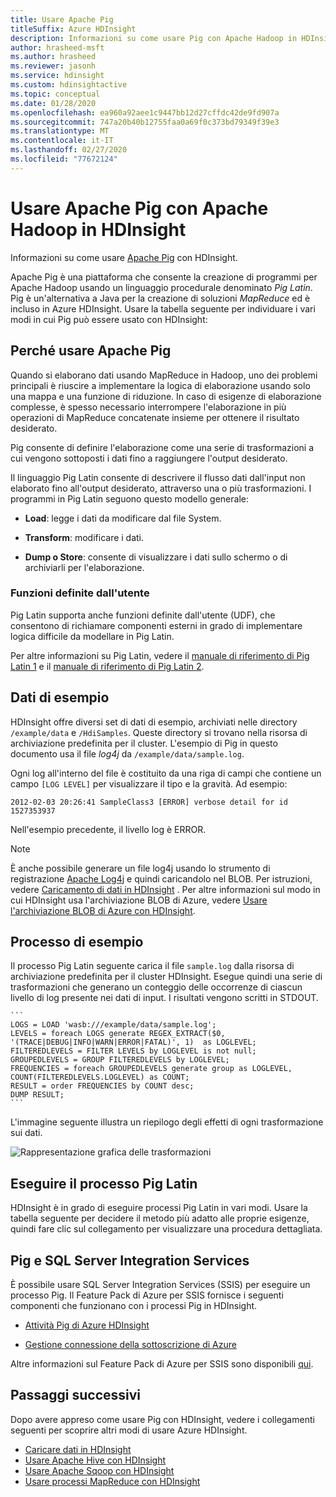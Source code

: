 ```yaml
---
title: Usare Apache Pig
titleSuffix: Azure HDInsight
description: Informazioni su come usare Pig con Apache Hadoop in HDInsight.
author: hrasheed-msft
ms.author: hrasheed
ms.reviewer: jasonh
ms.service: hdinsight
ms.custom: hdinsightactive
ms.topic: conceptual
ms.date: 01/28/2020
ms.openlocfilehash: ea960a92aee1c9447bb12d27cffdc42de9fd907a
ms.sourcegitcommit: 747a20b40b12755faa0a69f0c373bd79349f39e3
ms.translationtype: MT
ms.contentlocale: it-IT
ms.lasthandoff: 02/27/2020
ms.locfileid: "77672124"
---
```

# <a name="use-apache-pig-with-apache-hadoop-on-hdinsight"></a>Usare Apache Pig con Apache Hadoop in HDInsight

Informazioni su come usare [Apache Pig](https://pig.apache.org/) con HDInsight.

Apache Pig è una piattaforma che consente la creazione di programmi per Apache Hadoop usando un linguaggio procedurale denominato *Pig Latin*. Pig è un'alternativa a Java per la creazione di soluzioni *MapReduce* ed è incluso in Azure HDInsight. Usare la tabella seguente per individuare i vari modi in cui Pig può essere usato con HDInsight:

## <a id="why"></a>Perché usare Apache Pig

Quando si elaborano dati usando MapReduce in Hadoop, uno dei problemi principali è riuscire a implementare la logica di elaborazione usando solo una mappa e una funzione di riduzione. In caso di esigenze di elaborazione complesse, è spesso necessario interrompere l'elaborazione in più operazioni di MapReduce concatenate insieme per ottenere il risultato desiderato.

Pig consente di definire l'elaborazione come una serie di trasformazioni a cui vengono sottoposti i dati fino a raggiungere l'output desiderato.

Il linguaggio Pig Latin consente di descrivere il flusso dati dall'input non elaborato fino all'output desiderato, attraverso una o più trasformazioni. I programmi in Pig Latin seguono questo modello generale:

* **Load**: legge i dati da modificare dal file System.

* **Transform**: modificare i dati.

* **Dump o Store**: consente di visualizzare i dati sullo schermo o di archiviarli per l'elaborazione.

### <a name="user-defined-functions"></a>Funzioni definite dall'utente

Pig Latin supporta anche funzioni definite dall'utente (UDF), che consentono di richiamare componenti esterni in grado di implementare logica difficile da modellare in Pig Latin.

Per altre informazioni su Pig Latin, vedere il [manuale di riferimento di Pig Latin 1](https://archive.cloudera.com/cdh/3/pig/piglatin_ref1.html) e il [manuale di riferimento di Pig Latin 2](https://archive.cloudera.com/cdh/3/pig/piglatin_ref2.html).

## <a id="data"></a>Dati di esempio

HDInsight offre diversi set di dati di esempio, archiviati nelle directory `/example/data` e `/HdiSamples`. Queste directory si trovano nella risorsa di archiviazione predefinita per il cluster. L'esempio di Pig in questo documento usa il file *log4j* da `/example/data/sample.log`.

Ogni log all'interno del file è costituito da una riga di campi che contiene un campo `[LOG LEVEL]` per visualizzare il tipo e la gravità. Ad esempio:

    2012-02-03 20:26:41 SampleClass3 [ERROR] verbose detail for id 1527353937

Nell'esempio precedente, il livello log è ERROR.

> [!NOTE]  
> È anche possibile generare un file log4j usando lo strumento di registrazione [Apache Log4j](https://en.wikipedia.org/wiki/Log4j) e quindi caricandolo nel BLOB. Per istruzioni, vedere [Caricamento di dati in HDInsight](hdinsight-upload-data.md) . Per altre informazioni sul modo in cui HDInsight usa l'archiviazione BLOB di Azure, vedere [Usare l'archiviazione BLOB di Azure con HDInsight](hdinsight-hadoop-use-blob-storage.md).

## <a id="job"></a>Processo di esempio

Il processo Pig Latin seguente carica il file `sample.log` dalla risorsa di archiviazione predefinita per il cluster HDInsight. Esegue quindi una serie di trasformazioni che generano un conteggio delle occorrenze di ciascun livello di log presente nei dati di input. I risultati vengono scritti in STDOUT.

    ```
    LOGS = LOAD 'wasb:///example/data/sample.log';
    LEVELS = foreach LOGS generate REGEX_EXTRACT($0, '(TRACE|DEBUG|INFO|WARN|ERROR|FATAL)', 1)  as LOGLEVEL;
    FILTEREDLEVELS = FILTER LEVELS by LOGLEVEL is not null;
    GROUPEDLEVELS = GROUP FILTEREDLEVELS by LOGLEVEL;
    FREQUENCIES = foreach GROUPEDLEVELS generate group as LOGLEVEL, COUNT(FILTEREDLEVELS.LOGLEVEL) as COUNT;
    RESULT = order FREQUENCIES by COUNT desc;
    DUMP RESULT;
    ```

L'immagine seguente illustra un riepilogo degli effetti di ogni trasformazione sui dati.

![Rappresentazione grafica delle trasformazioni][image-hdi-pig-data-transformation]

## <a id="run"></a>Eseguire il processo Pig Latin

HDInsight è in grado di eseguire processi Pig Latin in vari modi. Usare la tabella seguente per decidere il metodo più adatto alle proprie esigenze, quindi fare clic sul collegamento per visualizzare una procedura dettagliata.

## <a name="pig-and-sql-server-integration-services"></a>Pig e SQL Server Integration Services

È possibile usare SQL Server Integration Services (SSIS) per eseguire un processo Pig. Il Feature Pack di Azure per SSIS fornisce i seguenti componenti che funzionano con i processi Pig in HDInsight.

* [Attività Pig di Azure HDInsight][pigtask]

* [Gestione connessione della sottoscrizione di Azure][connectionmanager]

Altre informazioni sul Feature Pack di Azure per SSIS sono disponibili [qui][ssispack].

## <a id="nextsteps"></a>Passaggi successivi

Dopo avere appreso come usare Pig con HDInsight, vedere i collegamenti seguenti per scoprire altri modi di usare Azure HDInsight.

* [Caricare dati in HDInsight](hdinsight-upload-data.md)
* [Usare Apache Hive con HDInsight](./hadoop/hdinsight-use-hive.md)
* [Usare Apache Sqoop con HDInsight](hdinsight-use-sqoop.md)
* [Usare processi MapReduce con HDInsight](./hadoop/hdinsight-use-mapreduce.md)

[apachepig-home]: https://pig.apache.org/
[putty]: https://www.chiark.greenend.org.uk/~sgtatham/putty/download.html
[curl]: https://curl.haxx.se/
[pigtask]: https://msdn.microsoft.com/library/mt146781(v=sql.120).aspx
[connectionmanager]: https://msdn.microsoft.com/library/mt146773(v=sql.120).aspx
[ssispack]: https://msdn.microsoft.com/library/mt146770(v=sql.120).aspx
[hdinsight-admin-powershell]: hdinsight-administer-use-powershell.md

[hdinsight-use-hive]:../hdinsight-use-hive.md

[hdinsight-provision]: hdinsight-hadoop-provision-linux-clusters.md
[hdinsight-submit-jobs]:submit-apache-hadoop-jobs-programmatically.md#mapreduce-sdk

[Powershell-install-configure]: /powershell/azureps-cmdlets-docs

[powershell-start]: https://technet.microsoft.com/library/hh847889.aspx


[image-hdi-pig-data-transformation]: ./media/use-pig/hdi-data-transformation.gif
